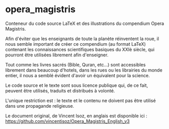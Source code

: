 # opera_magistris
Conteneur du code source LaTeX et des illustrations du compendium Opera Magistris.

Afin d'éviter que les enseignants de toute la planète réinventent la roue, il nous semble important de créer ce compendium (au format LaTeX) contenant les connaissances scientifiques basiques du XXIè siècle, qui pourront être utilisées librement afin d'enseigner.

Tout comme les livres sacrés (Bible, Quran, etc...) sont accessibles librement dans beaucoup d'hotels, dans les rues ou les librairies du monde entier, il nous a semblé évident d'avoir un équivalent pour la science.

Le code source et le texte sont sous licence publique qui, de ce fait, peuvent être utilisés, traduits et distribués à volonté.

L'unique restriction est : le texte et le contenu ne doivent pas être utilisé dans une propagande religieuse.

Le document original, de Vincent Isoz, en anglais est disponible ici : https://github.com/vincentisoz/Opera_Magistris_English_v3
